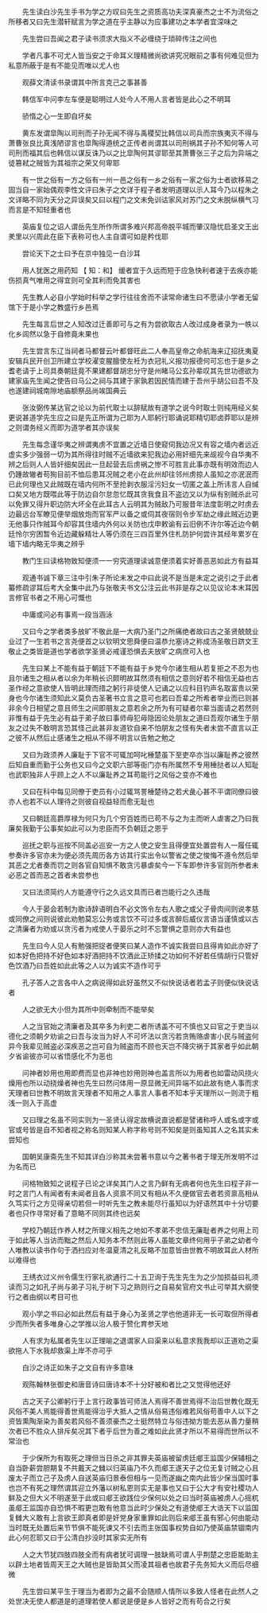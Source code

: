 <!-- { "loadSidebar": true } -->
　　先生读白沙先生手书为学之方叹曰先生之资质高功夫深真豪杰之士不为流俗之所移者又曰先生潜轩赋言为学之道在乎主静以为应事建功之本学者宜深味之

　　先生尝曰吾闻之君子读书须求大指义不必缠绕于琐碎传注之间也

　　学者凡事不可尤人皆当安之于命耳义理精微尚欲讲究况眼前之事有何难见但为私意所蔽于是有不能见而唯以尤人也

　　观薛文清读书录谓其中所言克己之事甚善

　　韩信军中问李左车便是聪明过人处今人不用人言者皆是此心之不明耳

　　骄惰之心一生即自坏矣

　　黄东发谓皐陶以司刑而子孙无闻不得与禹稷契比韩信以司兵而宗族夷灭不得与萧曹张良比真浅陋谬言也皐陶得道统之正传者尚谓其以司刑祸其子孙不知何等人可司刑而福其后也韩信以谋反诛乃以之比皐陶何其谬耶至其萧曹张三子之后为异端之徒篡弒之贼皆为其祖宗之荣又何卑耶

　　有一世之俗有一方之俗有一州一邑之俗有一乡之俗有一家之俗为士者欲移易之固当自一家始偶观李性文评曰朱子之文详于程子者发明道理以示人耳今乃以程朱之文详略不同为天分之异误矣又曰以程门之文未免训诂家风对苏门之文未脱纵横气习而言是不知轻重者也

　　英庙复位之诏人谓岳先生所作所谓多难兴邦高帝脱平城而肇汉隐忧启圣文王出羑里以兴周此在臣下表称可也人主自谓可如是矜伐耶

　　尝论天下之士曰予在京中独见一白沙耳

　　用人犹医之用药知 【 知：和】 缓者宜于久远而短于应急快利者速于去疾亦能伤损真气唯用之得宜则可全其利而免其害也

　　先生教人必自小学始时科举之学行往往舍而不读常命诸生曰不愿读小学者无留馆下于是小学之教盛行乡邑焉

　　先生每言后世之人知改过迁善即可与之有为尝欲取古人改过成身者录为一帙以化乡闾然以急于自修竟未果也

　　先生尝言东辽当祠者马都督云叶都督旺此二人奉高皇帝之命航海来辽招抚夷夏安辑兵民开创卫所建立学校濯变腥膻使左衽为衣冠礼义报功报德何可忘也于是乡之耆老请于上司具奏朝廷竟不果建都督胡忠分守是州睹马公玄孙辈叹其先世功德欲为建家庙先生闻之使告曰马公之祠与其建于家孰若因民情而建于吾州乎胡公曰吾不及也遂建祠城南隙地庙额祭品尚竢国典云

　　张汝弼传某达官之论以为前代取士以辞赋故有道学之说今时取士则纯用经义矣更说甚道学先生应之曰是先正所谓为己耶为人耶躬行耶诵说耶精切耶卤莽耶以是辨之则谓务经义而即为道学者其亦误矣

　　先生每念谨华夷之辨谓夷虏不宜置之近墙日使窥伺我边况又有容之墙内者远近虚实多少强弱一切为其所得往时贼不近墙欲来犯我边必用奸细先来觇视今自华夷不辨之后则人人皆奸细矣因此一旦起营去后虏祸之惨不可胜言此事亦既有明效而边人仍踵故辙者苟狥目前不恤后患耳况贼之老小在此州却往邻州虏掠人虽知之亦泯泯而已此何理也又此贼既在墙内何所不至抢剥衣服淫污妇女一切匿之盖上所讳言人自缄口矣又地方既喂此等于防边自尔怠忽忆既其贪我食且不盗边又以为纵有别贼杀此可以免罪又得升职边防大坏全在此耳古人云明其为贼敌乃可服昔年法度彰明之时虏去边最远台军瞭见便举烟放炮而官军严以备之或伺其夜宿则令步军劫之缘此贼近边更无他事只作贼耳今却容其住墙内外何以关防也戊申敕谕有云旧例不许尔等近边今朝廷怜尔穷困暂令近边藏躲精壮人等仍须在三四百里外住札防护何尝许其经年累岁在墙下墙内略无华夷之辨乎

　　教门生曰读格物致知便须一一穷究道理读诚意便须着实好善恶恶如此方有益耳

　　观通书诚下章三注中引朱子所论未发之中曰此说不是当是未定之说引之于此者纂修疏谬耳后考大全集中此乃与张敬夫书文公注云此书非是存之以见议论本末耳因言修官书者之不用心可慨也

　　中庸或问必有事焉一段当涵泳

　　又曰今之学者类多放旷不敬此是一大病乃圣门之所痛绝者故曰古之圣贤兢兢业业过了一生若书之言尧便首之以钦明文思舜便曰温恭允塞诗之称成汤圣敬日跻文王敬止之类皆是道也学者欲学圣贤必戒谨恐惧去夫放旷之病庶可入也

　　先生曰某上不能有益于朝廷下不能有益于乡党今尔诸生相从若复拒之不忍为也且尔诸生之相从者以余为年稍长识颇明故耳然须有相信之意则好若不相信无益也古圣作经之意欲使人皆明此理而措之躬行非徒使人记诵之以应科目钓声名取富贵以荣身也今尔诸生须知此义莫负古圣著书立言之意可也若曰吾辈之所希者举业而已则甚非余今日相望之意且师生之间即朋友之意若余之所为有可疑者尔辈当面请之若然则非惟有益于先生必有益于弟子故曰事师毋犯毋隐因论处朋友之道曰吾观尔诸生于朋友之过失不敢明言恐其怪己此甚非友道钦自来不怕朋友之怪有失者未尝不直言以正之彼不从然后止感诸生之相从不得不明言以告勉之勉之

　　又曰为政须养人廉耻于下官不可辄加呵叱棰楚虽下至吏卒亦当以廉耻养之彼然后知自重而勤于公务也又曰今之文职六部等衙门亦有所属然不专用棰挞者以人知耻也武职独非人乎顾上之人不以廉耻养之耳苟能行之风俗之变亦不难也

　　又曰在科中每见同僚于吏员有小过辄骂詈棰楚待之若犬彘心甚不平谓同僚曰彼亦人也若不以人理待之则彼自视益轻而愈无耻也

　　又曰朝廷高爵厚禄为何只为几个穷百姓而已苟不与之为主而听人虐害之乃曰我廉矣我勤于公事矣如此可以为忠臣而不负朝廷之恩乎

　　巡抚之职与巡按不同盖必巡安一方之人使之安生且得便宜处置尝有人一履任辄参奏许多官亦未为便必须先周历各方访其行实出令以警省之使之悛悔不遵令然后举其恶之尤者奏而罚之则各官自知惧不敢贪污暴虐矣今一下车即参许多官则所参者未必恶之首而恶之首者未尝参也

　　又曰法须简约人方能遵守行之久远文具而已者岂能行之久违哉

　　今人于晏会若制为歌诗辞语明白不必文饰令左右人歌之或父子骨肉间则说孝慈或同僚之间则说彼此劝勉莫忘公务或言饮不可过多或言醉后威仪言语当谨慎或以古之清廉者为劝或以贪污者为戒使人于晏乐之时不忘警惧之意则亦大有益也

　　先生曰今人见人有勉强把捉者便笑曰某人造作不诚实我尝曰且得肯如此亦好了如本好色把持不好色如本好酒把持不饮酒此正矫揉之功如何不好若任情胡行只管好色饮酒乃曰吾姓如此此等之人以为诚实不造作可乎

　　孔子答人之言各中人之病说得如此好虽然又不似快说话者若孟子则便似快说话者

　　人之欲无大小但为其所中则牵制而不能举矣

　　人之当官始之清廉者及其卒多为利吏二者所诱盖不可不慎也又曰官之于吏当以德化之须朝夕劝谕之曰吾与汝当为好人不可坏法以贪污若贪贿赂虐害小民与贼盗何异今我辈见贼盗必深疾恶之岂可自为贼盗而不顾也天岂不降灾祸于其家者乎如此朝夕省谕彼亦可以省悟感化不为恶也

　　问神者妙用也用即费而显也非神也妙用则神也盖言所以为用者也如雷动风挠火燥用也所以动挠燥者神也先生曰然问体用一原显微无间异端不如此故有绝人事而求天理者曰世教不明故言天理者不知用之人事言人事者不知本乎天理所以一则流于粗浅一则入于高虚

　　又曰理之名虽不同实则为一圣贤认得定故横说直说都是譬诸称呼人或名或字或官或号皆是自不知者视之称名则知某人称字称号则不知矣是则虽知其人之名其实未尝知也

　　国朝吴康斋先生不知其详白沙称其未尝著书意以今之著书者于理无所发明不过为名而已

　　问格物致知之说程子已论之详矣其门人之言乃鲜有无病者何也先生曰程子非一时之言门人有闻者有未闻者且各人资禀不同又有相从不久便做官去者若资禀高相从久笃实行之方见得亲切若但一时听先生之教未能尽行虽知以为好语然其中十分切要者也只作寻常好看了意略不同则其终也远矣

　　学校乃朝廷作养人材之所理义相先之地如不孝弟不忠信无廉耻者养之何用上司于如此等人当访而黜之然后人知务本不然则此等人虽能文章终何用乎子弟之幼者今人唯教以读书作句于洒扫应对冬温夏清之礼反略不加意皆由世教不明故耳此人材所以难得也

　　王绣衣过义州令儒生行家礼欲通行二十五卫询于先生先生为之少加损益曰礼须读而习之如孔子尚与弟子习礼于树下习之熟则行之自易矣官府文书止可举其大纲使行之者由纲以考目可也

　　观小学之书曰必如此然后有益于身心为圣贤之学也他道非无一长可取但所得者少而所失者多唯身心之学推以治人极于赞化育参天地

　　人有求为私属者先生以正理喻之退谓家人曰渠来以私意求我我却以正道劝之渠欲拖人下水我却救渠上岸不亦可乎

　　白沙之诗正如朱子之文自有许多意味

　　观陈翰林张御史和唐音诗曰唐诗本不十分好被和者比之又觉得他还好

　　古之天子公卿躬行于上言行政事皆可师法人焉得不善世焉得不治后世教化既无风俗不美人焉能得善世焉能得治乎大抵人之情从俗易违俗难若风俗苟善中人以下之资皆熏陶渐染为善矣若风俗不善须豪杰之士挺然特立与俗违拗方能去恶从善力量稍次者已不胜众人排斥矣况其下者乎后世为善之难如此此贤才所以不易得而世所以不常治也

　　于少保所为有取死之理但当日杀之非其罪夫英庙被留虏廷郕王监国少保辅相之自当卧薪尝胆期复不共戴天之雠以归英庙乃不久而郕王遂天子之位无复讨贼之心且废太子而立己子及虏人自送英庙归景泰但相与一见而遂幽之南内此皆少保当国时事也岂不有死之理然谓其迎立外藩以树私恩则实无是事也又曰于公大才有安社稷功人鲜及之但大义不明遂至于此或曰郕王欲践位少保何以处之曰当时英庙被虏人心摇杌虽郕王监国亦自恐惧不暇更岂敢有他意当此时少保处之有道使郕王大诰天下以监国复雠大义敢有上言欲王即真者即是奸党身家重罪如此则后来郕王虽有邪心何由能动当时既无处置后来节节俱不能死谏又不引去而主张国事权势自如乃使英庙禁锢南内此心何忍耶又曰于公清白抄没时其家实无所有

　　人之大节犹四肢四肢全而有病者犹可调理一肢缺焉可谓人乎荆楚之忠臣能助主以辟土地者皆周天王之大贼也是皆助其父而凌其祖者也故君子先务知大义而后尽细微

　　先生尝曰某平生于理当为者即为之最不会随顺人情所以多致人怪者在此然人之处世决无使人都道是的道理若使人都说是便是乡人皆好之而有苟合之行矣

